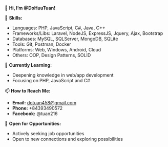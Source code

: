 👋 **Hi, I’m @DoHuuTuan!**

👀 **Skills:** 
- Languages: PHP, JavaScript, C#, Java, C++
- Frameworks/Libs: Laravel, NodeJS, ExpressJS, Jquery, Ajax, Bootstrap
- Databases: MySQL, SQLServer, MongoDB, SQLite
- Tools: Git, Postman, Docker
- Platforms: Web, Windows, Android, Cloud
- Others: OOP, Design Patterns, SOLID

🌱 **Currently Learning:** 
- Deepening knowledge in web/app development
- Focusing on PHP, JavaScript and C#

📫 **How to Reach Me:** 
- **Email:** dotuan458@gmail.com
- **Phone:** +84393490572
- **Facebook:** @tuan216


💼 **Open for Opportunities:** 
- Actively seeking job opportunities
- Open to new connections and exploring possibilities
